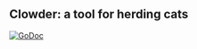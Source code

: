 Clowder: a tool for herding cats
--------------------------------

[![GoDoc](https://godoc.org/github.com/musec/clowder?status.svg)](https://godoc.org/github.com/musec/clowder)
